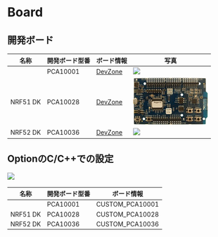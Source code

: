 # Board

## 開発ボード


| 名称 | 開発ボード型番 | ボード情報 | 写真 |
|  -- |-- | -- | -- |
| | PCA10001 | [DevZone](https://devzone.nordicsemi.com/documentation/nrf51/4.3.0/html/group__nrf518__examples__pca10001.html#details) | ![](./img/dev_pca10001.png)|
| NRF51 DK| PCA10028 | [DevZone]() |![](/img/board/dev_pca10028.png)|
| NRF52 DK |PCA10036 | [DevZone]() |![](/img/board/pca10036.png)|

## OptionのC/C++での設定

![](../img/dev/nrf/board004.png)

| 名称 | 開発ボード型番 | ボード情報 |
|  -- |-- | -- | 
| | PCA10001 | CUSTOM_PCA10001|
| NRF51 DK| PCA10028 |CUSTOM_PCA10028|
| NRF52 DK |PCA10036 |CUSTOM_PCA10036|


